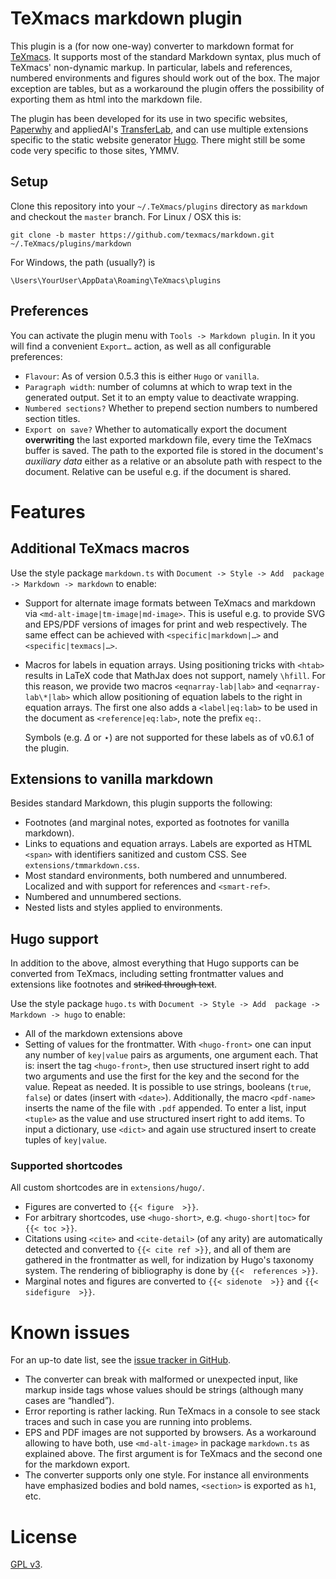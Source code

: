 # TeXmacs markdown plugin

This plugin is a (for now one-way) converter to markdown format for 
[TeXmacs](http://www.texmacs.org/). It supports most of the standard Markdown 
syntax, plus much of TeXmacs' non-dynamic markup. In particular, labels and 
references, numbered environments and figures should work out of the box. The 
major exception are tables, but as a workaround the plugin offers the 
possibility of exporting them as html into the markdown file.

The plugin has been developed for its use in two specific websites, 
[Paperwhy](https://paperwhy.8027.org/) and appliedAI's 
[TransferLab](https://transferlab.appliedai.de/), and can use multiple 
extensions specific to the static website generator [Hugo](https://gohugo.io/). 
There might still be some code very specific to those sites, YMMV.

## Setup

Clone this repository into your `~/.TeXmacs/plugins` directory as `markdown`
and checkout the `master` branch. For Linux / OSX this is:

```shell
git clone -b master https://github.com/texmacs/markdown.git ~/.TeXmacs/plugins/markdown
```

For Windows, the path (usually?) is

```shell
\Users\YourUser\AppData\Roaming\TeXmacs\plugins
```

## Preferences

You can activate the plugin menu with `Tools -> Markdown plugin`. In it you 
will find a convenient `Export…` action, as well as all configurable 
preferences:

* `Flavour`: As of version 0.5.3 this is either `Hugo` or `vanilla`.
* `Paragraph width`: number of columns at which to wrap text in the generated 
  output. Set it to an empty value to deactivate wrapping.
* `Numbered sections?` Whether to prepend section numbers to numbered section 
  titles.
* `Export on save?` Whether to automatically export the 
  document **overwriting** the last exported markdown file, every time the 
  TeXmacs buffer is saved. The path to the exported file is stored in the 
  document's *auxiliary data* either as a relative or an absolute path with 
  respect to the document. Relative can be useful e.g. if the document is 
  shared.

# Features

## Additional TeXmacs macros

Use the style package `markdown.ts` with `Document -> Style -> Add 
package -> Markdown -> markdown` to enable:

* Support for alternate image formats between TeXmacs and markdown via 
  `<md-alt-image|tm-image|md-image>`. This is useful e.g. to provide 
  SVG and EPS/PDF versions of images for print and web respectively. The same 
  effect can be achieved with `<specific|markdown|…>` and 
  `<specific|texmacs|…>`.
* Macros for labels in equation arrays. Using positioning tricks with 
  `<htab>` results in LaTeX code that MathJax does not support, namely 
  `\hfill`. For this reason, we provide two macros 
  `<eqnarray-lab|lab>` and `<eqnarray-lab\*|lab>` which allow 
  positioning of equation labels to the right in equation arrays. The first one 
  also adds a `<label|eq:lab>` to be used in the document as 
  `<reference|eq:lab>`, note the prefix `eq:`.

  Symbols (e.g. $\Delta$ or $\star$) are not supported for these labels as of 
  v0.6.1 of the plugin.

## Extensions to vanilla markdown

Besides standard Markdown, this plugin supports the following:

* Footnotes (and marginal notes, exported as footnotes for vanilla markdown).
* Links to equations and equation arrays. Labels are exported as HTML 
  `<span>` with identifiers sanitized and custom CSS. See 
  `extensions/tmmarkdown.css`.
* Most standard environments, both numbered and unnumbered. Localized and with 
  support for references and `<smart-ref>`.
* Numbered and unnumbered sections.
* Nested lists and styles applied to environments.

## Hugo support

In addition to the above, almost everything that Hugo supports can be converted 
from TeXmacs, including setting frontmatter values and extensions like 
footnotes and ~~striked through text~~.

Use the style package `hugo.ts` with `Document -> Style -> Add 
package -> Markdown -> hugo` to enable:

* All of the markdown extensions above
* Setting of values for the frontmatter. With `<hugo-front>` one can 
  input any number of `key|value` pairs as arguments, one argument each. That 
  is: insert the tag `<hugo-front>`, then use structured insert right 
  to add two arguments and use the first for the key and the second for the 
  value. Repeat as needed. It is possible to use strings, booleans (`true`, 
  `false`) or dates (insert with `<date>`). Additionally, the macro 
  `<pdf-name>` inserts the name of the file with `.pdf` appended. To 
  enter a list, input `<tuple>` as the value and use structured insert 
  right to add items. To input a dictionary, use `<dict>` and again 
  use structured insert to create tuples of `key|value`.

### Supported shortcodes

All custom shortcodes are in `extensions/hugo/`.

* Figures are converted to `{{< figure  >}}`.
* For arbitrary shortcodes, use `<hugo-short>`, e.g. 
  `<hugo-short|toc>` for `{{< toc >}}`.
* Citations using `<cite>` and `<cite-detail>` (of any arity) 
  are automatically detected and converted to `{{< cite ref >}}`, and 
  all of them are gathered in the frontmatter as well, for indization by Hugo's 
  taxonomy system. The rendering of bibliography is done by `{{< 
  references >}}`.
* Marginal notes and figures are converted to `{{< sidenote  >}}` and 
  `{{< sidefigure  >}}`.

# Known issues

For an up-to date list, see the [issue tracker in 
GitHub](https://github.com/texmacs/markdown/issues/).

* The converter can break with malformed or unexpected input, like markup 
  inside tags whose values should be strings (although many cases are 
  “handled”).
* Error reporting is rather lacking. Run TeXmacs in a console to see stack 
  traces and such in case you are running into problems.
* EPS and PDF images are not supported by browsers. As a workaround allowing to 
  have both, use `<md-alt-image>` in package `markdown.ts` as 
  explained above. The first argument is for TeXmacs and the second one for the 
  markdown export.
* The converter supports only one style. For instance all environments have 
  emphasized bodies and bold names, `<section>` is exported as `h1`, 
  etc.

# License

[GPL v3](https://www.gnu.org/licenses/gpl-3.0.en.html).

